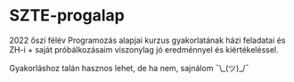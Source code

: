 # SZTE-progalap

2022 őszi félév Programozás alapjai kurzus gyakorlatának házi feladatai és ZH-i + saját próbálkozásaim viszonylag jó eredménnyel és kiértékeléssel.

Gyakorláshoz talán hasznos lehet, de ha nem, sajnálom ¯\\\_(ツ)\_/¯
